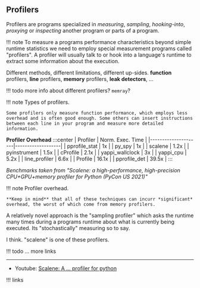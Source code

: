 ## Profilers

Profilers are programs specialized in *measuring*, *sampling*, *hooking-into*, *proxying* or *inspecting* another program or parts of a program.

!!! note
    To measure a programs performance characteristics beyond simple runtime statistics we need to employ special measurement programs called "profilers". A profiler will usually talk to or hook into a language's runtime to extract some information about the execution.

Different methods, different limitations, different up-sides. **function** profilers, **line** profilers, **memory** profilers, **leak detectors**, ...

!!! todo
    more info about different profilers? `memray`?

!!! note
    Types of profilers.

    Some profilers only measure function performance, which employs less overhead and is often good enough. Some others can insert instructions between each line in your program and measure more detailed information.


**Profiler Overhead**
:::center
| Profiler            | Norm. Exec. Time |
|---------------------|-------------------|
| pprofile_stat       | 1x                |
| py_spy              | 1x                |
| scalene             | 1.2x              |
| pyinstrument        | 1.5x              |
| cProfile            | 2.1x              |
| yappi_wallclock     | 3x                |
| yappi_cpu           | 5.2x              |
| line_profiler       | 6.6x              |
| Profile             | 16.1x             |
| pprofile_det        | 39.5x             |
:::


*Benchmarks taken from "Scalene: a high-performance, high-precision CPU+GPU+memory profiler for Python (PyCon US 2021)"*

!!! note
    Profiler overhead. 

    **Keep in mind** that all of these techniques can incurr *significant* overhead, the worst of which come from memory profilers.


A relatively novel approach is the "sampling profiler" which asks the runtime many times during a programs runtime about what is currently being executed. Its "stochastically" measuring so to say. 

I think. "scalene" is one of these profilers.

!!! todo
    ... more links


---

- Youtube: [Scalene: A ... profiler for python](https://www.youtube.com/watch?v=5iEf-_7mM1k)

!!! links 